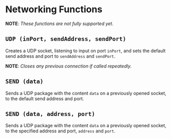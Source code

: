 # Networking Functions

**NOTE**: _These functions are not fully supported yet._

## `UDP (inPort, sendAddress, sendPort)`
Creates a UDP socket, listening to input on port `inPort`,
and sets the default send address and port to `sendAddress` and `sendPort`.

**NOTE**: _Closes any previous connection if called repeatedly._

## `SEND (data)`
Sends a UDP package with the content `data` on a previously opened socket, 
to the default send address and port.

## `SEND (data, address, port)`
Sends a UDP package with the content `data` on a previously opened socket,
to the specified address and port, `address` and `port`.

